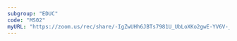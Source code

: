 ```yaml
---
subgroup: "EDUC"
code: "MS02"
myURL: "https://zoom.us/rec/share/-IgZwUHh6JBTs7981U_UbLoXKo2gwE-YV6V-_2lBGVaBPeEQBpGUadfdDahUbah-.fWsxliGPuzoTR9JS?startTime=1623694668000"
---
```

